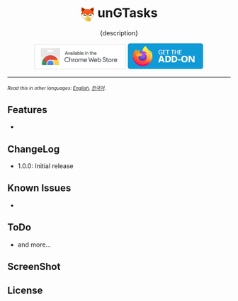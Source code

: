 <h1 align="center"><img align="center" src="./image/icons/prod/icon32.png" alt="icon"> unGTasks</h1></p>

<p align="center">
{description}
</p>
<p align="center">
<a href=""><img src="./image/chrome-web-store.png" alt="Chrome Web Store"></a>
<a href=""><img src="./image/get-the-addon.png" alt="Get the Firefox Add-on"></a>
</p><hr>

<span style="font-size:0.75em"> _Read this in other languages: [English](README.md), [한국어](README.ko.md)._</span>

## Features

-

## ChangeLog

- 1.0.0: Initial release

## Known Issues

-

## ToDo

- and more...

## ScreenShot

## License

```
```